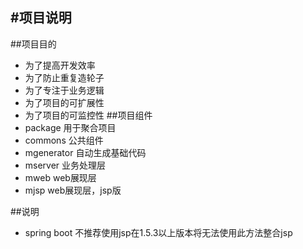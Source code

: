 #项目说明
---
##项目目的
* 为了提高开发效率
* 为了防止重复造轮子
* 为了专注于业务逻辑
* 为了项目的可扩展性
* 为了项目的可监控性
##项目组件
* package 用于聚合项目
* commons 公共组件
* mgenerator    自动生成基础代码
* mserver  业务处理层
* mweb    web展现层
* mjsp  web展现层，jsp版

##说明
* spring boot 不推荐使用jsp在1.5.3以上版本将无法使用此方法整合jsp